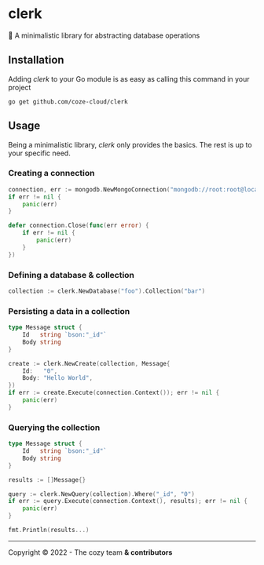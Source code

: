 # clerk
📒 A minimalistic library for abstracting database operations

## Installation

Adding *clerk* to your Go module is as easy as calling this command in your project

```shell
go get github.com/coze-cloud/clerk
```

## Usage

Being a minimalistic library, *clerk* only provides the basics. The rest is up to your specific need.

### Creating a connection

```go
connection, err := mongodb.NewMongoConnection("mongodb://root:root@localhost:27017")
if err != nil {
	panic(err)
}

defer connection.Close(func(err error) {
	if err != nil {
		panic(err)
	}
})
```

### Defining a database & collection

```go
collection := clerk.NewDatabase("foo").Collection("bar")
```

### Persisting a data in a collection

```go
type Message struct {
    Id   string `bson:"_id"`
    Body string
}

create := clerk.NewCreate(collection, Message{
    Id:   "0",
    Body: "Hello World",
})
if err := create.Execute(connection.Context()); err != nil {
    panic(err)
}
```

### Querying the collection

```go
type Message struct {
    Id   string `bson:"_id"`
    Body string
}

results := []Message{}

query := clerk.NewQuery(collection).Where("_id", "0")
if err := query.Execute(connection.Context(), results); err != nil {
    panic(err)
}

fmt.Println(results...)
```

---

Copyright © 2022 - The cozy team **& contributors**
